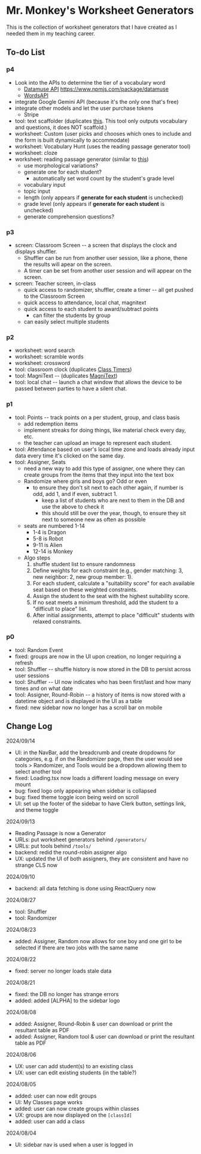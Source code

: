 # Mr. Monkey's Worksheet Generators

This is the collection of worksheet generators that I have created as I needed them in my teaching career.

## To-do List

### p4

- Look into the APIs to determine the tier of a vocabulary word
  - [Datamuse API](https://www.datamuse.com/api/)
    https://www.npmjs.com/package/datamuse
  - [WordsAPI](https://www.wordsapi.com/)
- integrate Google Gemini API (because it's the only one that's free)
- integrate other models and let the user purchase tokens
  - Stripe
- tool: text scaffolder (duplicates [this](https://www.magicschool.ai/tools/text-scaffolder-tool). This tool only outputs vocabulary and questions, it does NOT scaffold.)
- worksheet: Custom (user picks and chooses which ones to include and the form is built dynamically to accommodate)
- worksheet: Vocabulary Hunt (uses the reading passage generator tool)
- worksheet: cloze
- worksheet: reading passage generator (similar to [this](https://www.magicschool.ai/tools/vocabulary-based-text-generator))
  - use morphological variations?
  - generate one for each student?
    - automatically set word count by the student's grade level
  - vocabulary input
  - topic input
  - length (only appears if **generate for each student** is unchecked)
  - grade level (only appears if **generate for each student** is unchecked)
  - generate comprehension questions?

### p3

- screen: Classroom Screen -- a screen that displays the clock and displays shuffler.
  - Shuffler can be run from another user session, like a phone, thene the results will apear on the screen.
  - A timer can be set from another user session and will appear on the screen.
- screen: Teacher screen, in-class
  - quick access to randomizer, shuffler, create a timer -- all get pushed to the Classroom Screen
  - quick access to attendance, local chat, magnitext
  - quick access to each student to award/subtract points
    - can filter the students by group
  - can easily select multiple students

### p2

- worksheet: word search
- worksheet: scramble words
- worksheet: crossword
- tool: classroom clock (duplicates [Class Timers](https://mjf1406.github.io/class-timers/index.html))
- tool: MagniText -- (duplicates [MagniText](https://mjf1406.github.io/magni-text/index.html))
- tool: local chat -- launch a chat window that allows the device to be passed between parties to have a silent chat.

### p1

- tool: Points -- track points on a per student, group, and class basis
  - add redemption items
  - implement streaks for doing things, like material check every day, etc.
  - the teacher can upload an image to represent each student.
- tool: Attendance based on user's local time zone and loads already input data every time it's clicked on the same day.
- tool: Assigner, Seats
  - need a new way to add this type of assigner, one where they can create groups from the items that they input into the text box
  - Randomize where girls and boys go? Odd or even
    - to ensure they don't sit next to each other again, if number is odd, add 1, and if even, subtract 1.
      - keep a list of students who are next to them in the DB and use the above to check it
      - this should still be over the year, though, to ensure they sit next to someone new as often as possible
  - seats are numbered 1-14
    - 1-4 is Dragon
    - 5-8 is Robot
    - 9-11 is Alien
    - 12-14 is Monkey
  - Algo steps
    1. shuffle student list to ensure randomness
    2. Define weights for each constraint (e.g., gender matching: 3, new neighbor: 2, new group member: 1).
    3. For each student, calculate a "suitability score" for each available seat based on these weighted constraints.
    4. Assign the student to the seat with the highest suitability score.
    5. If no seat meets a minimum threshold, add the student to a "difficult to place" list.
    6. After initial assignments, attempt to place "difficult" students with relaxed constraints.

### p0

- tool: Random Event
- fixed: groups are now in the UI upon creation, no longer requiring a refresh
- tool: Shuffler -- shuffle history is now stored in the DB to persist across user sessions
- tool: Shuffler -- UI now indicates who has been first/last and how many times and on what date
- tool: Assigner, Round-Robin -- a history of items is now stored with a datetime object and is displayed in the UI as a table
- fixed: new sidebar now no longer has a scroll bar on mobile

## Change Log

2024/09/14

- UI: in the NavBar, add the breadcrumb and create dropdowns for categories, e.g. if on the Randomizer page, then the user would see tools > Randomizer, and Tools would be a dropdown allowing them to select another tool
- fixed: Loading.tsx now loads a different loading message on every mount
- bug: fixed logo only appearing when sidebar is collapsed
- bug: fixed theme toggle icon being weird on scroll
- UI: set up the footer of the sidebar to have Clerk button, settings link, and theme toggle

2024/09/13

- Reading Passage is now a Generator
- URLs: put worksheet generators behind `/generators/`
- URLs: put tools behind `/tools/`
- backend: redid the round-robin assigner algo
- UX: updated the UI of both assigners, they are consistent and have no strange CLS now

2024/09/10

- backend: all data fetching is done using ReactQuery now

2024/08/27

- tool: Shuffler
- tool: Randomizer

2024/08/23

- added: Assigner, Random now allows for one boy and one girl to be selected if there are two jobs with the same name

2024/08/22

- fixed: server no longer loads stale data

2024/08/21

- fixed: the DB no longer has strange errors
- added: added [ALPHA] to the sidebar logo

2024/08/08

- added: Assigner, Round-Robin & user can download or print the resultant table as PDF
- added: Assigner, Random tool & user can download or print the resultant table as PDF

2024/08/06

- UX: user can add student(s) to an existing class
- UX: user can edit existing students (in the table?)

2024/08/05

- added: user can now edit groups
- UI: My Classes page works
- added: user can now create groups within classes
- UX: groups are now displayed on the `[classId]`
- added: user can add a class

2024/08/04

- UI: sidebar nav is used when a user is logged in
